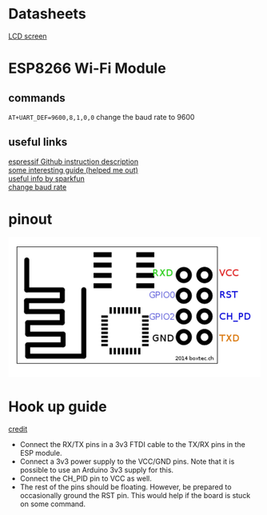 # Datasheets
[LCD screen](https://www.sparkfun.com/datasheets/LCD/HD44780.pdf)

# ESP8266 Wi-Fi Module
## commands
`AT+UART_DEF=9600,8,1,0,0` change the baud rate to 9600 
## useful links
[espressif Github instruction description](https://github.com/espressif/ESP8266_AT/wiki/AT_Description)  
[some interesting guide (helped me out)](http://rancidbacon.com/files/kiwicon8/ESP8266_WiFi_Module_Quick_Start_Guide_v_1.0.4.pdf)  
[useful info by sparkfun](https://cdn.sparkfun.com/assets/learn_tutorials/4/0/3/4A-ESP8266__AT_Instruction_Set__EN_v0.30.pdf)  
[change baud rate](http://arduino.stackexchange.com/questions/24156/how-to-change-baudrate-of-esp8622-12e-permanently)  

# pinout
![pinout](https://github.com/Babtsov/learning/blob/master/wifi_mod/Screenshot%202016-11-02%2000.02.48.png)

# Hook up guide
[credit](http://fab.cba.mit.edu/classes/863.14/tutorials/Programming/serialwifi.html)  
* Connect the RX/TX pins in a 3v3 FTDI cable to the TX/RX pins in the ESP module.
* Connect a 3v3 power supply to the VCC/GND pins. Note that it is possible to use an Arduino 3v3 supply for this.
* Connect the CH_PID pin to VCC as well.
* The rest of the pins should be floating. However, be prepared to occasionally ground the RST pin. This would help if the board is stuck on some command.  
